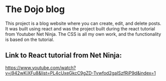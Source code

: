 # The Dojo blog

This project is a blog website where you can create, edit, and delete posts. It was built using react and was the project built during the react tutorial from Youtuber Net Ninja. The CSS is all my own work, and the functionality is based on the tutorial.

## Link to React tutorial from Net Ninja: 
https://www.youtube.com/watch?v=j942wKiXFu8&list=PL4cUxeGkcC9gZD-Tvwfod2gaISzfRiP9d&index=1


